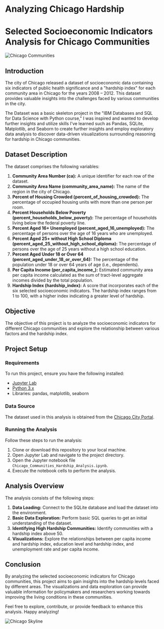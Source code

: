 # Analyzing Chicago Hardship
# Selected Socioeconomic Indicators Analysis for Chicago Communities

![Chicago Communities](https://upload.wikimedia.org/wikipedia/commons/thumb/9/98/Chicago_montage1.jpg/640px-Chicago_montage1.jpg)

## Introduction

The city of Chicago released a dataset of socioeconomic data containing six indicators of public health significance and a "hardship index" for each community area in Chicago for the years 2008 – 2012. This dataset provides valuable insights into the challenges faced by various communities in the city.

The Dataset was a basic skeleton project in the "IBM Databases and SQL for Data Science with Python course," I was inspired and wanted to develop further insights and utilize skills I've learned such as Pandas, SQLite, Matplotlib, and Seaborn to create further insights and employ exploratory data analysis to discover data-driven visualizations surrounding reasoning for hardship in Chicago communities.

## Dataset Description

The dataset comprises the following variables:

1. **Community Area Number (ca):** A unique identifier for each row of the dataset.
2. **Community Area Name (community_area_name):** The name of the region in the city of Chicago.
3. **Percent of Housing Crowded (percent_of_housing_crowded):** The percentage of occupied housing units with more than one person per room.
4. **Percent Households Below Poverty (percent_households_below_poverty):** The percentage of households living below the federal poverty line.
5. **Percent Aged 16+ Unemployed (percent_aged_16_unemployed):** The percentage of persons over the age of 16 years who are unemployed.
6. **Percent Aged 25+ without High School Diploma (percent_aged_25_without_high_school_diploma):** The percentage of persons over the age of 25 years without a high school education.
7. **Percent Aged Under 18 or Over 64 (percent_aged_under_18_or_over_64):** The percentage of the population under 18 or over 64 years of age (i.e., dependents).
8. **Per Capita Income (per_capita_income_):** Estimated community area per capita income calculated as the sum of tract-level aggregate incomes divided by the total population.
9. **Hardship Index (hardship_index):** A score that incorporates each of the six selected socioeconomic indicators. The hardship index ranges from 1 to 100, with a higher index indicating a greater level of hardship.

## Objective

The objective of this project is to analyze the socioeconomic indicators for different Chicago communities and explore the relationship between various factors and the hardship index.

## Project Setup

### Requirements

To run this project, ensure you have the following installed:

- [Jupyter Lab](https://jupyter.org/)
- [Python 3.x](https://www.python.org/)
- Libraries: pandas, matplotlib, seaborn

### Data Source

The dataset used in this analysis is obtained from the [Chicago City Portal](https://data.cityofchicago.org/resource/jcxq-k9xf.csv).

### Running the Analysis

Follow these steps to run the analysis:

1. Clone or download this repository to your local machine.
2. Open Jupyter Lab and navigate to the project directory.
3. Open the Jupyter notebook file `Chicago_Communities_Hardship_Analysis.ipynb`.
4. Execute the notebook cells to perform the analysis.

## Analysis Overview

The analysis consists of the following steps:

1. **Data Loading:** Connect to the SQLite database and load the dataset into the environment.
2. **Basic Data Exploration:** Perform basic SQL queries to get an initial understanding of the dataset.
3. **Identifying High Hardship Communities:** Identify communities with a hardship index above 50.
4. **Visualizations:** Explore the relationships between per capita income and hardship index, education level and hardship index, and unemployment rate and per capita income.

## Conclusion

By analyzing the selected socioeconomic indicators for Chicago communities, this project aims to gain insights into the hardship levels faced by different areas. The visualizations and data exploration can provide valuable information for policymakers and researchers working towards improving the living conditions in these communities.

Feel free to explore, contribute, or provide feedback to enhance this analysis. Happy analyzing!

![Chicago Skyline](https://upload.wikimedia.org/wikipedia/commons/thumb/e/eb/Chicago_sunrise_1.jpg/640px-Chicago_sunrise_1.jpg)
